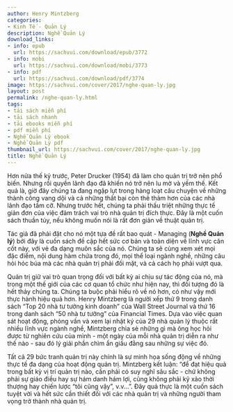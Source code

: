 ```yaml
---
author: Henry Mintzberg
categories:
- Kinh Tế - Quản Lý
description: Nghề Quản Lý
download_links:
- info: epub
  url: https://sachvui.com/download/epub/3772
- info: mobi
  url: https://sachvui.com/download/mobi/3773
- info: pdf
  url: https://sachvui.com/download/pdf/3774
image: https://sachvui.com/cover/2017/nghe-quan-ly.jpg
layout: post
permalink: /nghe-quan-ly.html
tags:
- tải sách miễn phí
- tải sách nhanh
- tải ebooks miễn phí
- pdf miễn phí
- Nghề Quản Lý ebook
- Nghề Quản Lý pdf
thumbnail_url: https://sachvui.com/cover/2017/nghe-quan-ly.jpg
title: Nghề Quản Lý
---
```


 <div class="item-desc text-justify"> <p>Hơn nửa thế kỷ trước, Peter Drucker (1954) đã làm cho quản trị trở nên phổ biến. Nhưng rồi quyền lãnh đạo đã khiến nó trở nên lu mờ và yếm thế. Kết quả là, giờ đây chúng ta đang ngập lụt trong hàng loạt câu chuyện về những thành công vang dội và cả những thất bại còn thê thảm hơn của các nhà lãnh đạo tầm cỡ. Nhưng trước hết, chúng ta phải thấu triệt những thực tế giản đơn của việc đảm trách vai trò nhà quản trị đích thực. Đây là một cuốn sách thuần túy, nếu không muốn nói là rất đơn giản về thuật quản trị.</p><p>Tác giả đã phải đặt cho nó một tựa đề rất bao quát - Managing (<strong>Nghề Quản lý</strong>) bởi đây là cuốn sách đề cập hết sức cơ bản và toàn diện về lĩnh vực căn cốt này, với vẻ đa dạng muôn sắc của nó. Chúng ta sẽ cùng xem xét mọi đặc điểm, nội dung hàm chứa trong đó, mọi thể loại ngành nghề, những câu hỏi hóc búa mà các nhà quản trị phải đối mặt, và cả cách họ phải vượt qua.</p><p>Quản trị giữ vai trò quan trọng đối với bất kỳ ai chịu sự tác động của nó, mà trong một thế giới của các cơ quan tổ chức như hiện nay, thì đối tượng đó là hết thảy chúng ta. Chúng ta buộc phải hiểu rõ về nó hơn, có như vậy mới thực hành hiệu quả hơn. Henry Mintzberg là người xếp thứ 9 trong danh sách “Top 20 nhà tư tưởng kinh doanh” của Wall Street Journal và thứ 16 trong danh sách “50 nhà tư tưởng” của Financial Times. Dựa vào việc quan sát hoạt động, phỏng vấn và xem lại nhật ký của 29 nhà quản lý thuộc rất nhiều lĩnh vực ngành nghề, Mintzberg chia sẻ những gì mà ông học hỏi được từ nghiên cứu của mình - một ngày của mỗi nhà quản trị diễn ra như thế nào - sau đó lý giải phần chìm ẩn giấu đằng sau những sự việc đó.</p><p>Tất cả 29 bức tranh quản trị này chính là sự minh họa sống động về những thực tế đa dạng của hoạt động quản trị. Mintzberg kết luận: “để đạt hiệu quả trong bất kỳ vị trí quản trị nào, cần phải có suy nghĩ sâu sắc - chứ không phải sự giáo điều hay sự hám danh hám lợi, cũng không phải kỹ xảo thời thượng hay chiến lược “tôi cũng vậy”, v.v...”. Đây quả thực là một cuốn sách tuyệt vời và hết sức cần thiết đối với các nhà quản trị và những người tham vọng trở thành nhà quản trị.</p> </div>